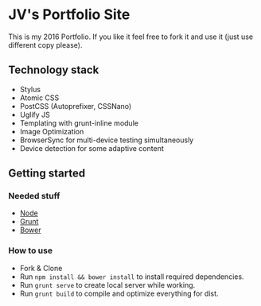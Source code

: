 # JV's Portfolio Site

This is my 2016 Portfolio. If you like it feel free to fork it and use it (just use different copy please).

## Technology stack
* Stylus
* Atomic CSS
* PostCSS (Autoprefixer, CSSNano)
* Uglify JS
* Templating with grunt-inline module
* Image Optimization
* BrowserSync for multi-device testing simultaneously
* Device detection for some adaptive content

## Getting started

### Needed stuff
* [Node](https://nodejs.org)
* [Grunt](http://gruntjs.com)
* [Bower](http://bower.io)

### How to use
* Fork & Clone
* Run `npm install && bower install` to install required dependencies.
* Run `grunt serve` to create local server while working.
* Run `grunt build` to compile and optimize everything for dist.
